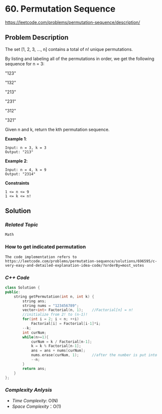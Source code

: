 # 60. Permutation Sequence

https://leetcode.com/problems/permutation-sequence/description/

## Problem Description

The set [1, 2, 3, ..., n] contains a total of n! unique permutations.

By listing and labeling all of the permutations in order, we get the following sequence for n = 3:

"123"

"132"

"213"

"231"

"312"

"321"

Given n and k, return the kth permutation sequence.




**Example 1**:
```
Input: n = 3, k = 3
Output: "213"
```
**Example 2**:
```
Input: n = 4, k = 9
Output: "2314"
```

**Constraints**
```
1 <= n <= 9
1 <= k <= n!
```

## Solution

### _Related Topic_
    Math
### How to get indicated permutation
    The code implementation refers to https://leetcode.com/problems/permutation-sequence/solutions/696595/c-very-easy-and-detailed-explanation-idea-code/?orderBy=most_votes

### _C++ Code_
```cpp
class Solution {
public:
    string getPermutation(int n, int k) {
        string ans;
        string nums = "123456789";
        vector<int> Factorial(n, 1);    //Factorial[n] = n!
        //initialize from 2! to (n-1)!
        for(int i = 2; i < n; ++i)
            Factorial[i] = Factorial[i-1]*i;
        --k;
        int curNum;
        while(n>=1){
            curNum = k / Factorial[n-1];
            k = k % Factorial[n-1];
            ans = ans + nums[curNum];
            nums.erase(curNum, 1);      //after the number is put into ans, remove it.
            --n;
        }
        return ans;
    }
};
```

### _Complexity Anlysis_
- _Time Complexity_: O(N)
- _Space Complexity_：O(1)
